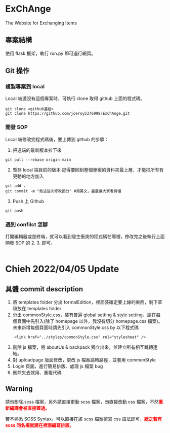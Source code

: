 # ExChAnge

The Website for Exchanging Items

## 專案結構

使用 flask 框架，執行 run.py 即可運行網頁。

## Git 操作

### 複製專案到 local

Local 端還沒有這個專案時，可執行 clone 取得 github 上面的程式碼。

```command line
git clone <github連結>
git clone https://github.com/joeroy5376998/ExChAnge.git
```

### 開發 SOP

Local 端修改完程式碼後，要上傳到 github 的步驟：

1. 把遠端的最新版本拉下來

```command line
git pull --rebase origin main
```

2. 暫存 local 端目前的版本
   記得要回到整個專案的資料夾最上層，才能把所有有更動的地方加入

```command line
git add .
git commit -m "敘述這次修改部分" #用英文，盡量讓大家看得懂
```

3. Push 上 Github

```command line
git push
```

### 遇到 confilct 怎辦

打開編輯器或是終端，就可以看到發生衝突的程式碼在哪裡，修改完之後執行上面開發 SOP 的 2. 3. 即可。
<br><br>

# Chieh 2022/04/05 Update

## 具體 commit description

1. 將 templates folder 分出 formalEdition，裡面裝確定要上線的東西，剩下草稿放在 templates folder
2. 分出 commonStyle.css，裝有普遍 global setting & style setting，請在每個頁面中先引入(除了 homepage 以外，我沒有切分 homepage.css 檔案)。未來新增每個頁面時請先引入 commonStyle.css by 以下程式碼

```
    <link href="../styles/commonStyle.css" rel="stylesheet" />
```

3. 刪除 js 檔案，將 aboutUs & backpack 獨立出來，並建立所有相互跳轉連結。
4. 對 uploadpage 版面修改，更改 js 檔案跳轉路徑，並套用 commonStyle
5. Login 頁面，進行簡易排版、處理 js 檔案 bug
6. 刪除失去效用、重複代碼

## Warning

請勿刪除.scss 檔案，另外請直接更動 scss 檔案，勿直接改動 css 檔案，不然<font color="#f00">**重新編譯會被直接蓋過。**</font>

若不熟悉 SCSS Syntax，可以直接在該 scss 檔案撰寫 css 語法即可，<font color="#f00">**總之若有 scss 同名檔就請在裡面編寫排版。**</font>
